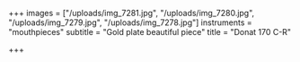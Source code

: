 +++
images = ["/uploads/img_7281.jpg", "/uploads/img_7280.jpg", "/uploads/img_7279.jpg", "/uploads/img_7278.jpg"]
instruments = "mouthpieces"
subtitle = "Gold plate beautiful piece"
title = "Donat 170 C-R"

+++
